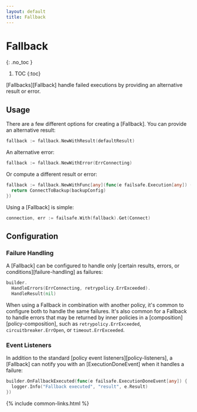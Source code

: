 ```yaml
---
layout: default
title: Fallback
---
```


# Fallback
{: .no_toc }

1. TOC
{:toc}

[Fallbacks][Fallback] handle failed executions by providing an alternative result or error. 

## Usage

There are a few different options for creating a [Fallback]. You can provide an alternative result:

```go
fallback := fallback.NewWithResult(defaultResult)
```

An alternative error:

```go
fallback := fallback.NewWithError(ErrConnecting)
```

Or compute a different result or error:

```go
fallback := fallback.NewWithFunc[any](func(e failsafe.Execution[any]) (any, error) {
  return ConnectToBackup(backupConfig)
})
```

Using a [Fallback] is simple:

```go
connection, err := failsafe.With(fallback).Get(Connect)
```

## Configuration

### Failure Handling

A [Fallback] can be configured to handle only [certain results, errors, or conditions][failure-handling] as failures:

```go
builder.
  HandleErrors(ErrConnecting, retrypolicy.ErrExceeded).
  HandleResult(nil)
```

When using a Fallback in combination with another policy, it's common to configure both to handle the same failures. It's also common for a Fallback to handle errors that may be returned by inner policies in a [composition][policy-composition], such as `retrypolicy.ErrExceeded`, `circuitbreaker.ErrOpen`, or `timeout.ErrExceeded`.

### Event Listeners

In addition to the standard [policy event listeners][policy-listeners], a [Fallback] can notify you with an [ExecutionDoneEvent] when it handles a failure:

```go
builder.OnFallbackExecuted(func(e failsafe.ExecutionDoneEvent[any]) {
  logger.Info("Fallback executed", "result", e.Result)
})
```

{% include common-links.html %}
